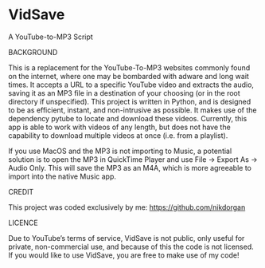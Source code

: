 # VidSave

A YouTube-to-MP3 Script


BACKGROUND

This is a replacement for the YouTube-To-MP3 websites commonly found on the internet, where one may be bombarded with adware and long wait times. It accepts a URL to a specific YouTube video and extracts the audio, saving it as an MP3 file in a destination of your choosing (or in the root directory if unspecified). This project is written in Python, and is designed to be as efficient, instant, and non-intrusive as possible. It makes use of the dependency pytube to locate and download these videos. Currently, this app is able to work with videos of any length, but does not have the capability to download multiple videos at once (i.e. from a playlist).

If you use MacOS and the MP3 is not importing to Music, a potential solution is to open the MP3 in QuickTime Player and use File -> Export As -> Audio Only. This will save the MP3 as an M4A, which is more agreeable to import into the native Music app.


CREDIT

This project was coded exclusively by me: https://github.com/nikdorgan


LICENCE

Due to YouTube’s terms of service, VidSave is not public, only useful for private, non-commercial use, and because of this the code is not licensed. If you would like to use VidSave, you are free to make use of my code!